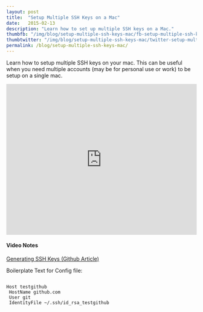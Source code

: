 ```yaml
---
layout: post
title:  "Setup Multiple SSH Keys on a Mac"
date:   2015-02-13
description: "Learn how to set up multiple SSH keys on a Mac."
thumbfb: "/img/blog/setup-multiple-ssh-keys-mac/fb-setup-multiple-ssh-keys-mac.jpg"
thumbtwitter: "/img/blog/setup-multiple-ssh-keys-mac/twitter-setup-multiple-ssh-keys-mac.jpg"
permalink: /blog/setup-multiple-ssh-keys-mac/
---
```


Learn how to setup multiple SSH keys on your mac. This can be useful when you need multiple accounts (may be for personal use or work) to be setup on a single mac.

<iframe width="100%" height="400" src="https://www.youtube.com/embed/9u4QPEMFK4A?rel=0&amp;showinfo=0" frameborder="0" allowfullscreen></iframe>

#### Video Notes

[Generating SSH Keys (Github Article)][generating-ssh-keys]

Boilerplate Text for Config file:
<pre><code class="shell">
Host testgithub
 HostName github.com
 User git
 IdentityFile ~/.ssh/id_rsa_testgithub
</code></pre>

[generating-ssh-keys]: https://help.github.com/articles/generating-an-ssh-key/
